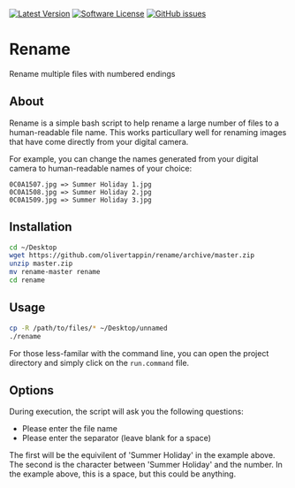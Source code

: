 [![Latest Version](https://img.shields.io/github/tag/olivertappin/rename.svg?style=flat&label=release)](https://github.com/olivertappin/rename/tags)
[![Software License](https://img.shields.io/badge/license-MIT-brightgreen.svg?style=flat)](LICENSE.md)
[![GitHub issues](https://img.shields.io/github/issues/olivertappin/rename.svg)](https://github.com/olivertappin/rename/issues)

# Rename
Rename multiple files with numbered endings

## About

Rename is a simple bash script to help rename a large number of files to a human-readable file name.
This works particullary well for renaming images that have come directly from your digital camera.

For example, you can change the names generated from your digital camera to human-readable names of your choice:

```
0C0A1507.jpg => Summer Holiday 1.jpg
0C0A1508.jpg => Summer Holiday 2.jpg
0C0A1509.jpg => Summer Holiday 3.jpg
```

## Installation

```bash
cd ~/Desktop
wget https://github.com/olivertappin/rename/archive/master.zip
unzip master.zip
mv rename-master rename
cd rename
```

## Usage

```bash
cp -R /path/to/files/* ~/Desktop/unnamed
./rename
```

For those less-familar with the command line, you can open the project directory and simply click on the `run.command` file.

## Options

During execution, the script will ask you the following questions:

- Please enter the file name
- Please enter the separator (leave blank for a space)

The first will be the equivilent of 'Summer Holiday' in the example above.
The second is the character between 'Summer Holiday' and the number. In the example above, this is a space, but this could be anything.

